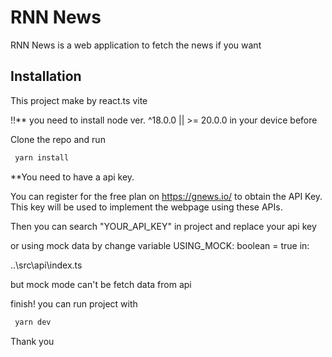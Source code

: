 # RNN News

RNN News is a web application to fetch the news if you want

## Installation

This project make by react.ts vite

!!** you need to install node ver. ^18.0.0 || >= 20.0.0 in your device before

Clone the repo and run
```bash
 yarn install
```

**You need to have a api key.

You can register for the free plan on https://gnews.io/ to obtain the API Key. This key will be used to implement the webpage using these APIs.

Then you can search "YOUR_API_KEY" in project and replace your api key

or using mock data by change variable USING_MOCK: boolean = true in:

..\src\api\index.ts

but mock mode can't be fetch data from api

finish! you can run project with

```bash
 yarn dev
```

Thank you 
